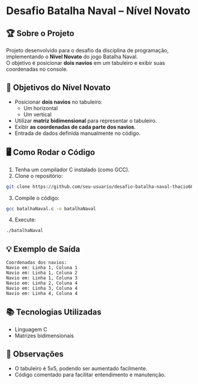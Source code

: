 
# Desafio Batalha Naval – Nível Novato

## 🏆 Sobre o Projeto
Projeto desenvolvido para o desafio da disciplina de programação, implementando o **Nível Novato** do jogo Batalha Naval.  
O objetivo é posicionar **dois navios** em um tabuleiro e exibir suas coordenadas no console.

## 📌 Objetivos do Nível Novato
- Posicionar **dois navios** no tabuleiro:  
  - Um horizontal  
  - Um vertical  
- Utilizar **matriz bidimensional** para representar o tabuleiro.  
- Exibir **as coordenadas de cada parte dos navios**.  
- Entrada de dados definida manualmente no código.

## 🖥️ Como Rodar o Código
1. Tenha um compilador C instalado (como GCC).  
2. Clone o repositório:
```bash
git clone https://github.com/seu-usuario/desafio-batalha-naval-thacio689.git
````

3. Compile o código:

```bash
gcc batalhaNaval.c -o batalhaNaval
```

4. Execute:

```bash
./batalhaNaval
```

## 💡 Exemplo de Saída

```
Coordenadas dos navios:
Navio em: Linha 1, Coluna 1
Navio em: Linha 1, Coluna 2
Navio em: Linha 1, Coluna 3
Navio em: Linha 2, Coluna 4
Navio em: Linha 3, Coluna 4
Navio em: Linha 4, Coluna 4
```

## 📚 Tecnologias Utilizadas

* Linguagem C
* Matrizes bidimensionais

## 📌 Observações

* O tabuleiro é 5x5, podendo ser aumentado facilmente.
* Código comentado para facilitar entendimento e manutenção.

```

